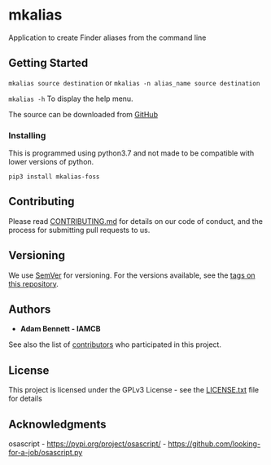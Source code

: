 # mkalias

Application to create Finder aliases from the command line

## Getting Started

```mkalias source destination```  or ```mkalias -n alias_name source destination```

```mkalias -h``` To display the help menu.

The source can be downloaded from [GitHub](https://github.com/iamcb/mkalias)

### Installing
This is programmed using python3.7 and not made to be compatible with
lower versions of python.
```
pip3 install mkalias-foss
```

## Contributing

Please read [CONTRIBUTING.md](https://github.com/iamcb/mkalias/CONTRIBUTING.md) for details on our code of conduct, and the process for submitting pull requests to us.

## Versioning

We use [SemVer](http://semver.org/) for versioning. For the versions available, see the [tags on this repository](https://github.com/your/project/tags). 

## Authors

* **Adam Bennett - IAMCB** 

See also the list of [contributors](https://github.com/your/project/contributors) who participated in this project.

## License

This project is licensed under the GPLv3 License - see the [LICENSE.txt](LICENSE.txt) file for details

## Acknowledgments

osascript - https://pypi.org/project/osascript/ - https://github.com/looking-for-a-job/osascript.py